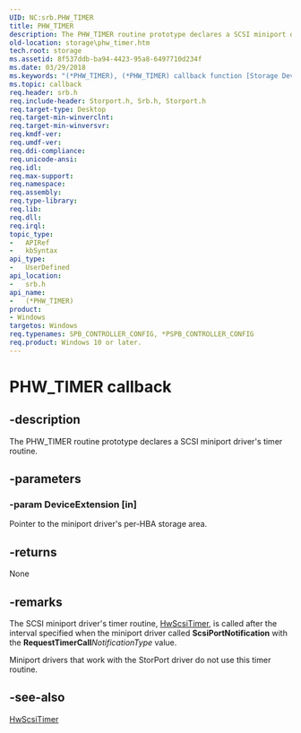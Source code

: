 ```yaml
---
UID: NC:srb.PHW_TIMER
title: PHW_TIMER
description: The PHW_TIMER routine prototype declares a SCSI miniport driver's timer routine.
old-location: storage\phw_timer.htm
tech.root: storage
ms.assetid: 8f537ddb-ba94-4423-95a8-6497710d234f
ms.date: 03/29/2018
ms.keywords: "(*PHW_TIMER), (*PHW_TIMER) callback function [Storage Devices], ide_minikr_55cc9012-04fa-434c-b2b9-d24bbd1d1404.xml, srb/(*PHW_TIMER), storage.phw_timer"
ms.topic: callback
req.header: srb.h
req.include-header: Storport.h, Srb.h, Storport.h
req.target-type: Desktop
req.target-min-winverclnt:
req.target-min-winversvr:
req.kmdf-ver:
req.umdf-ver:
req.ddi-compliance:
req.unicode-ansi:
req.idl:
req.max-support:
req.namespace:
req.assembly:
req.type-library:
req.lib:
req.dll:
req.irql:
topic_type:
-	APIRef
-	kbSyntax
api_type:
-	UserDefined
api_location:
-	srb.h
api_name:
-	(*PHW_TIMER)
product:
- Windows
targetos: Windows
req.typenames: SPB_CONTROLLER_CONFIG, *PSPB_CONTROLLER_CONFIG
req.product: Windows 10 or later.
---
```


# PHW_TIMER callback


## -description


The PHW_TIMER routine prototype declares a SCSI miniport driver's timer routine.


## -parameters




### -param DeviceExtension [in]

Pointer to the miniport driver's per-HBA storage area.


## -returns



None




## -remarks



The SCSI miniport driver's timer routine, <a href="https://msdn.microsoft.com/library/windows/hardware/ff557327">HwScsiTimer</a>, is called after the interval specified when the miniport driver called <b>ScsiPortNotification</b> with the <b>RequestTimerCall</b><i>NotificationType</i> value.

Miniport drivers that work with the StorPort driver do not use this timer routine.




## -see-also




<a href="https://msdn.microsoft.com/library/windows/hardware/ff557327">HwScsiTimer</a>
 

 

